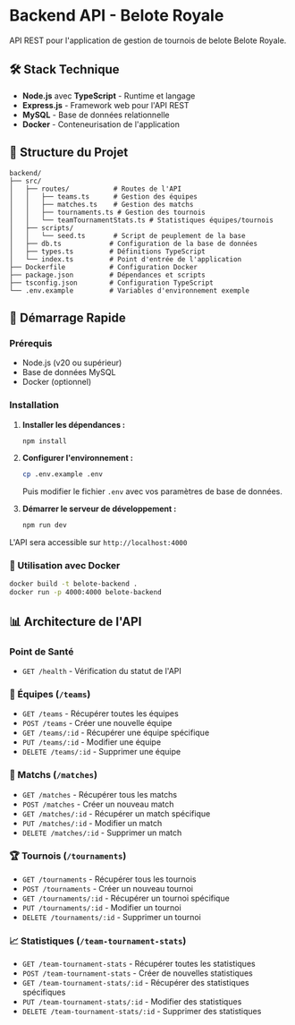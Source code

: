 # Backend API - Belote Royale

API REST pour l'application de gestion de tournois de belote Belote Royale.

## 🛠️ Stack Technique

- **Node.js** avec **TypeScript** - Runtime et langage
- **Express.js** - Framework web pour l'API REST
- **MySQL** - Base de données relationnelle
- **Docker** - Conteneurisation de l'application

## 📁 Structure du Projet

```
backend/
├── src/
│   ├── routes/           # Routes de l'API
│   │   ├── teams.ts      # Gestion des équipes
│   │   ├── matches.ts    # Gestion des matchs
│   │   ├── tournaments.ts # Gestion des tournois
│   │   └── teamTournamentStats.ts # Statistiques équipes/tournois
│   ├── scripts/
│   │   └── seed.ts       # Script de peuplement de la base
│   ├── db.ts            # Configuration de la base de données
│   ├── types.ts         # Définitions TypeScript
│   └── index.ts         # Point d'entrée de l'application
├── Dockerfile           # Configuration Docker
├── package.json         # Dépendances et scripts
├── tsconfig.json        # Configuration TypeScript
└── .env.example         # Variables d'environnement exemple
```


## 🚀 Démarrage Rapide

### Prérequis

- Node.js (v20 ou supérieur)
- Base de données MySQL
- Docker (optionnel)

### Installation

1. **Installer les dépendances :**
   ```bash
   npm install
   ```

2. **Configurer l'environnement :**
   ```bash
   cp .env.example .env
   ```
   Puis modifier le fichier `.env` avec vos paramètres de base de données.

3. **Démarrer le serveur de développement :**
   ```bash
   npm run dev
   ```

L'API sera accessible sur `http://localhost:4000`

### 🐳 Utilisation avec Docker

```bash
docker build -t belote-backend .
docker run -p 4000:4000 belote-backend
```

## 📊 Architecture de l'API

### Point de Santé
- `GET /health` - Vérification du statut de l'API

### 👥 Équipes (`/teams`)
- `GET /teams` - Récupérer toutes les équipes
- `POST /teams` - Créer une nouvelle équipe
- `GET /teams/:id` - Récupérer une équipe spécifique
- `PUT /teams/:id` - Modifier une équipe
- `DELETE /teams/:id` - Supprimer une équipe

### 🎯 Matchs (`/matches`)
- `GET /matches` - Récupérer tous les matchs
- `POST /matches` - Créer un nouveau match
- `GET /matches/:id` - Récupérer un match spécifique
- `PUT /matches/:id` - Modifier un match
- `DELETE /matches/:id` - Supprimer un match

### 🏆 Tournois (`/tournaments`)
- `GET /tournaments` - Récupérer tous les tournois
- `POST /tournaments` - Créer un nouveau tournoi
- `GET /tournaments/:id` - Récupérer un tournoi spécifique
- `PUT /tournaments/:id` - Modifier un tournoi
- `DELETE /tournaments/:id` - Supprimer un tournoi

### 📈 Statistiques (`/team-tournament-stats`)
- `GET /team-tournament-stats` - Récupérer toutes les statistiques
- `POST /team-tournament-stats` - Créer de nouvelles statistiques
- `GET /team-tournament-stats/:id` - Récupérer des statistiques spécifiques
- `PUT /team-tournament-stats/:id` - Modifier des statistiques
- `DELETE /team-tournament-stats/:id` - Supprimer des statistiques
